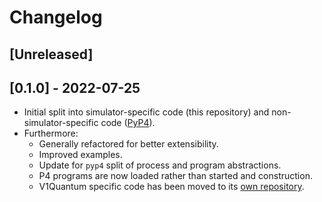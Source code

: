 # Changelog

## [Unreleased]

## [0.1.0] - 2022-07-25

- Initial split into simulator-specific code (this repository) and non-simulator-specific code
  ([PyP4](https://gitlab.tudelft.nl/qp4/pyp4)).
- Furthermore:
  - Generally refactored for better extensibility.
  - Improved examples.
  - Update for `pyp4` split of process and program abstractions.
  - P4 programs are now loaded rather than started and construction.
  - V1Quantum specific code has been moved to its [own
    repository](https://gitlab.tudelft.nl/qp4/netsquid-p4-v1quantum).
